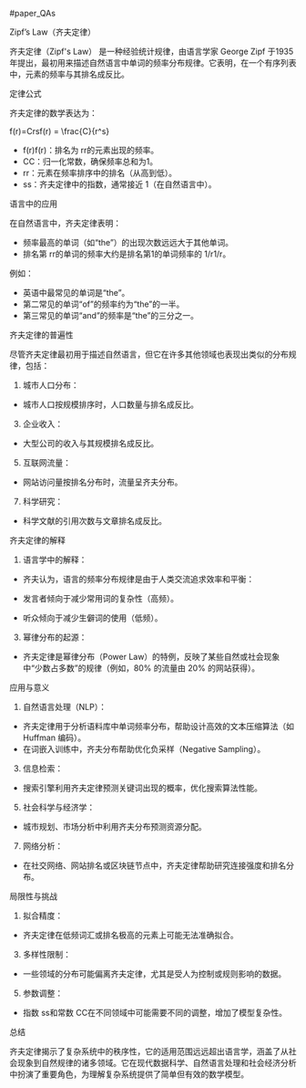 #paper_QAs 

Zipf’s Law（齐夫定律）

齐夫定律（Zipf's Law） 是一种经验统计规律，由语言学家 George Zipf 于1935年提出，最初用来描述自然语言中单词的频率分布规律。它表明，在一个有序列表中，元素的频率与其排名成反比。

定律公式

齐夫定律的数学表达为：

f(r)=Crsf(r) = \frac{C}{r^s}

- f(r)f(r)：排名为 rr的元素出现的频率。
- CC：归一化常数，确保频率总和为1。
- rr：元素在频率排序中的排名（从高到低）。
- ss：齐夫定律中的指数，通常接近 1（在自然语言中）。

语言中的应用

在自然语言中，齐夫定律表明：

- 频率最高的单词（如“the”）的出现次数远远大于其他单词。
- 排名第 rr的单词的频率大约是排名第1的单词频率的 1/r1/r。

例如：

- 英语中最常见的单词是“the”。
- 第二常见的单词“of”的频率约为“the”的一半。
- 第三常见的单词“and”的频率是“the”的三分之一。

齐夫定律的普遍性

尽管齐夫定律最初用于描述自然语言，但它在许多其他领域也表现出类似的分布规律，包括：

1. 城市人口分布：

- 城市人口按规模排序时，人口数量与排名成反比。

3. 企业收入：

- 大型公司的收入与其规模排名成反比。

5. 互联网流量：

- 网站访问量按排名分布时，流量呈齐夫分布。

7. 科学研究：

- 科学文献的引用次数与文章排名成反比。

齐夫定律的解释

1. 语言学中的解释：

- 齐夫认为，语言的频率分布规律是由于人类交流追求效率和平衡：

- 发言者倾向于减少常用词的复杂性（高频）。
- 听众倾向于减少生僻词的使用（低频）。

3. 幂律分布的起源：

- 齐夫定律是幂律分布（Power Law）的特例，反映了某些自然或社会现象中“少数占多数”的规律（例如，80% 的流量由 20% 的网站获得）。

应用与意义

1. 自然语言处理（NLP）：

- 齐夫定律用于分析语料库中单词频率分布，帮助设计高效的文本压缩算法（如 Huffman 编码）。
- 在词嵌入训练中，齐夫分布帮助优化负采样（Negative Sampling）。

3. 信息检索：

- 搜索引擎利用齐夫定律预测关键词出现的概率，优化搜索算法性能。

5. 社会科学与经济学：

- 城市规划、市场分析中利用齐夫分布预测资源分配。

7. 网络分析：

- 在社交网络、网站排名或区块链节点中，齐夫定律帮助研究连接强度和排名分布。

局限性与挑战

1. 拟合精度：

- 齐夫定律在低频词汇或排名极高的元素上可能无法准确拟合。

3. 多样性限制：

- 一些领域的分布可能偏离齐夫定律，尤其是受人为控制或规则影响的数据。

5. 参数调整：

- 指数 ss和常数 CC在不同领域中可能需要不同的调整，增加了模型复杂性。

总结

齐夫定律揭示了复杂系统中的秩序性，它的适用范围远远超出语言学，涵盖了从社会现象到自然规律的诸多领域。它在现代数据科学、自然语言处理和社会经济分析中扮演了重要角色，为理解复杂系统提供了简单但有效的数学模型。